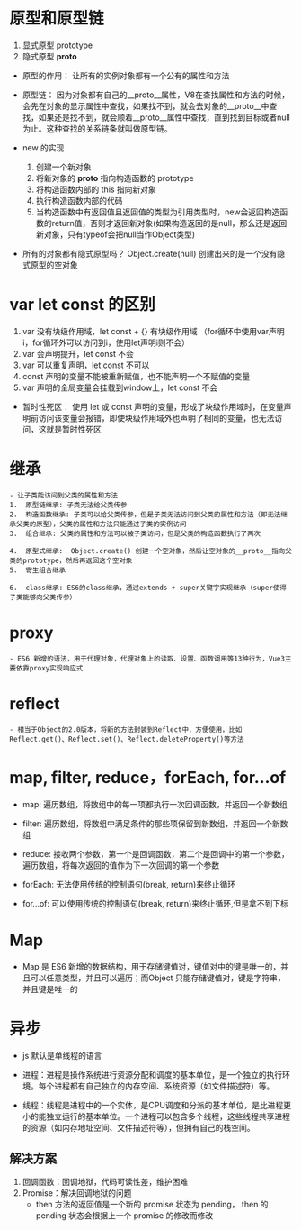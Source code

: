 # 原型和原型链

1.  显式原型 prototype
2.  隐式原型 __proto__

- 原型的作用：
    让所有的实例对象都有一个公有的属性和方法

- 原型链：
    因为对象都有自己的__proto__属性，V8在查找属性和方法的时候，会先在对象的显示属性中查找，如果找不到，就会去对象的__proto__中查找，如果还是找不到，就会顺着__proto__属性中查找，直到找到目标或者null为止。这种查找的关系链条就叫做原型链。

- new 的实现
  1.  创建一个新对象
  2.  将新对象的 __proto__ 指向构造函数的 prototype
  3.  将构造函数内部的 this 指向新对象
  4.  执行构造函数内部的代码
  5.  当构造函数中有返回值且返回值的类型为引用类型时，new会返回构造函数的return值，否则才返回新对象(如果构造返回的是null，那么还是返回新对象，只有typeof会把null当作Object类型)

- 所有的对象都有隐式原型吗？
    Object.create(null) 创建出来的是一个没有隐式原型的空对象

# var let const 的区别
1.  var 没有块级作用域，let const + {} 有块级作用域 （for循环中使用var声明i，for循环外可以访问到i，使用let声明i则不会）
2.  var 会声明提升，let const 不会
3.  var 可以重复声明，let const 不可以
4.  const 声明的变量不能被重新赋值，也不能声明一个不赋值的变量
5.  var 声明的全局变量会挂载到window上，let const 不会

- 暂时性死区：
    使用 let 或 const 声明的变量，形成了块级作用域时，在变量声明前访问该变量会报错，即使块级作用域外也声明了相同的变量，也无法访问，这就是暂时性死区

# 继承
    - 让子类能访问到父类的属性和方法
    1.  原型链继承: 子类无法给父类传参
    2.  构造函数继承: 子类可以给父类传参，但是子类无法访问到父类的属性和方法（即无法继承父类的原型），父类的属性和方法只能通过子类的实例访问
    3.  组合继承: 父类的属性和方法可以被子类访问，但是父类的构造函数执行了两次

    4.  原型式继承:  Object.create() 创建一个空对象，然后让空对象的__proto__指向父类的prototype，然后再返回这个空对象
    5.  寄生组合继承

    6.  class继承: ES6的class继承，通过extends + super关键字实现继承（super使得子类能够向父类传参）

# proxy
    - ES6 新增的语法，用于代理对象，代理对象上的读取、设置、函数调用等13种行为，Vue3主要依靠proxy实现响应式
# reflect
    - 相当于Object的2.0版本，将新的方法封装到Reflect中，方便使用，比如Reflect.get()、Reflect.set()、Reflect.deleteProperty()等方法

# map, filter, reduce，forEach, for...of
- map: 遍历数组，将数组中的每一项都执行一次回调函数，并返回一个新数组
- filter: 遍历数组，将数组中满足条件的那些项保留到新数组，并返回一个新数组
- reduce: 接收两个参数，第一个是回调函数，第二个是回调中的第一个参数，遍历数组，将每次返回的值作为下一次回调的第一个参数

- forEach: 无法使用传统的控制语句(break, return)来终止循环
- for...of: 可以使用传统的控制语句(break, return)来终止循环,但是拿不到下标

# Map
- Map 是 ES6 新增的数据结构，用于存储键值对，键值对中的键是唯一的，并且可以任意类型，并且可以遍历；而Object 只能存储键值对，键是字符串，并且键是唯一的

# 异步
 - js 默认是单线程的语言
 
 - 进程：进程是操作系统进行资源分配和调度的基本单位，是一个独立的执行环境。每个进程都有自己独立的内存空间、系统资源（如文件描述符）等。
 - 线程：线程是进程中的一个实体，是CPU调度和分派的基本单位，是比进程更小的能独立运行的基本单位。一个进程可以包含多个线程，这些线程共享进程的资源（如内存地址空间、文件描述符等），但拥有自己的栈空间。
## 解决方案
1. 回调函数：回调地狱，代码可读性差，维护困难
2. Promise：解决回调地狱的问题
    - then 方法的返回值是一个新的 promise 状态为 pending， then 的 pending 状态会根据上一个 promise 的修改而修改